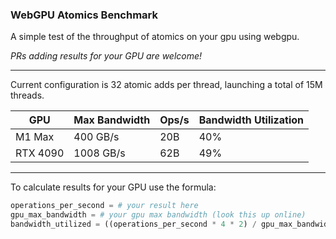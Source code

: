 ### WebGPU Atomics Benchmark

A simple test of the throughput of atomics on your gpu using webgpu.

*PRs adding results for your GPU are welcome!*


----

Current configuration is 32 atomic adds per thread, launching a total of 15M threads.

| GPU | Max Bandwidth | Ops/s | Bandwidth Utilization | 
|----- | ----- | ----- | ----- |
|M1 Max | 400 GB/s | 20B | 40% |
| RTX 4090 | 1008 GB/s | 62B | 49% |


----

To calculate results for your GPU use the formula:

```python
operations_per_second = # your result here
gpu_max_bandwidth = # your gpu max bandwidth (look this up online)
bandwidth_utilized = ((operations_per_second * 4 * 2) / gpu_max_bandwidth) * 100
```

